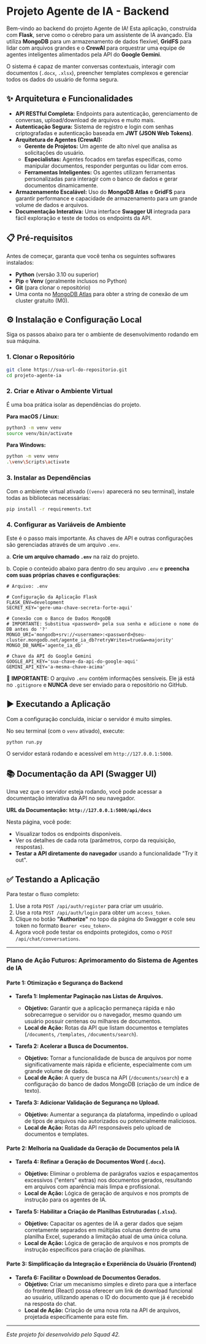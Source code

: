 # Projeto Agente de IA - Backend

Bem-vindo ao backend do projeto Agente de IA! Esta aplicação, construída com **Flask**, serve como o cérebro para um assistente de IA avançado. Ela utiliza **MongoDB** para um armazenamento de dados flexível, **GridFS** para lidar com arquivos grandes e o **CrewAI** para orquestrar uma equipe de agentes inteligentes alimentados pela API do **Google Gemini**.

O sistema é capaz de manter conversas contextuais, interagir com documentos (`.docx`, `.xlsx`), preencher templates complexos e gerenciar todos os dados do usuário de forma segura.

## ✨ Arquitetura e Funcionalidades

-   **API RESTful Completa:** Endpoints para autenticação, gerenciamento de conversas, upload/download de arquivos e muito mais.
-   **Autenticação Segura:** Sistema de registro e login com senhas criptografadas e autenticação baseada em **JWT (JSON Web Tokens)**.
-   **Arquitetura de Agentes (CrewAI):**
    -   **Gerente de Projetos:** Um agente de alto nível que analisa as solicitações do usuário.
    -   **Especialistas:** Agentes focados em tarefas específicas, como manipular documentos, responder perguntas ou lidar com erros.
    -   **Ferramentas Inteligentes:** Os agentes utilizam ferramentas personalizadas para interagir com o banco de dados e gerar documentos dinamicamente.
-   **Armazenamento Escalável:** Uso do **MongoDB Atlas** e **GridFS** para garantir performance e capacidade de armazenamento para um grande volume de dados e arquivos.
-   **Documentação Interativa:** Uma interface **Swagger UI** integrada para fácil exploração e teste de todos os endpoints da API.

## 📋 Pré-requisitos

Antes de começar, garanta que você tenha os seguintes softwares instalados:

-   **Python** (versão 3.10 ou superior)
-   **Pip** e **Venv** (geralmente inclusos no Python)
-   **Git** (para clonar o repositório)
-   Uma conta no [MongoDB Atlas](https://www.mongodb.com/cloud/atlas) para obter a string de conexão de um cluster gratuito (M0).

## ⚙️ Instalação e Configuração Local

Siga os passos abaixo para ter o ambiente de desenvolvimento rodando em sua máquina.

### 1. Clonar o Repositório

```bash
git clone https://sua-url-do-repositorio.git
cd projeto-agente-ia
```

### 2. Criar e Ativar o Ambiente Virtual

É uma boa prática isolar as dependências do projeto.

**Para macOS / Linux:**
```bash
python3 -m venv venv
source venv/bin/activate
```
**Para Windows:**
```bash
python -m venv venv
.\venv\Scripts\activate
```

### 3. Instalar as Dependências

Com o ambiente virtual ativado (`(venv)` aparecerá no seu terminal), instale todas as bibliotecas necessárias:

```bash
pip install -r requirements.txt
```

### 4. Configurar as Variáveis de Ambiente

Este é o passo mais importante. As chaves de API e outras configurações são gerenciadas através de um arquivo `.env`.

a. **Crie um arquivo chamado `.env`** na raiz do projeto.

b. Copie o conteúdo abaixo para dentro do seu arquivo `.env` e **preencha com suas próprias chaves e configurações**:

```
# Arquivo: .env

# Configuração da Aplicação Flask
FLASK_ENV=development
SECRET_KEY='gere-uma-chave-secreta-forte-aqui'

# Conexão com o Banco de Dados MongoDB
# IMPORTANTE: Substitua <password> pela sua senha e adicione o nome do DB antes do '?'
MONGO_URI='mongodb+srv://<username>:<password>@seu-cluster.mongodb.net/agente_ia_db?retryWrites=true&w=majority'
MONGO_DB_NAME='agente_ia_db'

# Chave da API do Google Gemini
GOOGLE_API_KEY='sua-chave-da-api-do-google-aqui'
GEMINI_API_KEY='a-mesma-chave-acima'
```

🚨 **IMPORTANTE:** O arquivo `.env` contém informações sensíveis. Ele já está no `.gitignore` e **NUNCA** deve ser enviado para o repositório no GitHub.

## ▶️ Executando a Aplicação

Com a configuração concluída, iniciar o servidor é muito simples.

No seu terminal (com o `venv` ativado), execute:

```bash
python run.py
```

O servidor estará rodando e acessível em `http://127.0.0.1:5000`.

## 📚 Documentação da API (Swagger UI)

Uma vez que o servidor esteja rodando, você pode acessar a documentação interativa da API no seu navegador.

**URL da Documentação:** **`http://127.0.0.1:5000/api/docs`**

Nesta página, você pode:
-   Visualizar todos os endpoints disponíveis.
-   Ver os detalhes de cada rota (parâmetros, corpo da requisição, respostas).
-   **Testar a API diretamente do navegador** usando a funcionalidade "Try it out".

## ✅ Testando a Aplicação

Para testar o fluxo completo:
1.  Use a rota `POST /api/auth/register` para criar um usuário.
2.  Use a rota `POST /api/auth/login` para obter um `access_token`.
3.  Clique no botão **"Authorize"** no topo da página do Swagger e cole seu token no formato `Bearer <seu_token>`.
4.  Agora você pode testar os endpoints protegidos, como o `POST /api/chat/conversations`.
---

### **Plano de Ação Futuros: Aprimoramento do Sistema de Agentes de IA**

#### **Parte 1: Otimização e Segurança do Backend**

*   **Tarefa 1: Implementar Paginação nas Listas de Arquivos.**
    *   **Objetivo:** Garantir que a aplicação permaneça rápida e não sobrecarregue o servidor ou o navegador, mesmo quando um usuário possuir centenas ou milhares de documentos.
    *   **Local de Ação:** Rotas da API que listam documentos e templates (`/documents`, `/templates`, `/documents/search`).

*   **Tarefa 2: Acelerar a Busca de Documentos.**
    *   **Objetivo:** Tornar a funcionalidade de busca de arquivos por nome significativamente mais rápida e eficiente, especialmente com um grande volume de dados.
    *   **Local de Ação:** A query de busca na API (`/documents/search`) e a configuração do banco de dados MongoDB (criação de um índice de texto).

*   **Tarefa 3: Adicionar Validação de Segurança no Upload.**
    *   **Objetivo:** Aumentar a segurança da plataforma, impedindo o upload de tipos de arquivos não autorizados ou potencialmente maliciosos.
    *   **Local de Ação:** Rotas da API responsáveis pelo upload de documentos e templates.


#### **Parte 2: Melhoria na Qualidade da Geração de Documentos pela IA**

*   **Tarefa 4: Refinar a Geração de Documentos Word (`.docx`).**
    *   **Objetivo:** Eliminar o problema de parágrafos vazios e espaçamentos excessivos ("enters" extras) nos documentos gerados, resultando em arquivos com aparência mais limpa e profissional.
    *   **Local de Ação:** Lógica de geração de arquivos e nos prompts de instrução para os agentes de IA.

*   **Tarefa 5: Habilitar a Criação de Planilhas Estruturadas (`.xlsx`).**
    *   **Objetivo:** Capacitar os agentes de IA a gerar dados que sejam corretamente separados em múltiplas colunas dentro de uma planilha Excel, superando a limitação atual de uma única coluna.
    *   **Local de Ação:** Lógica de geração de arquivos e nos prompts de instrução específicos para criação de planilhas.


#### **Parte 3: Simplificação da Integração e Experiência do Usuário (Frontend)**

*   **Tarefa 6: Facilitar o Download de Documentos Gerados.**
    *   **Objetivo:** Criar um mecanismo simples e direto para que a interface do frontend (React) possa oferecer um link de download funcional ao usuário, utilizando apenas o ID do documento que já é recebido na resposta do chat.
    *   **Local de Ação:** Criação de uma nova rota na API de arquivos, projetada especificamente para este fim.

---
*Este projeto foi desenvolvido pelo Squad 42.*